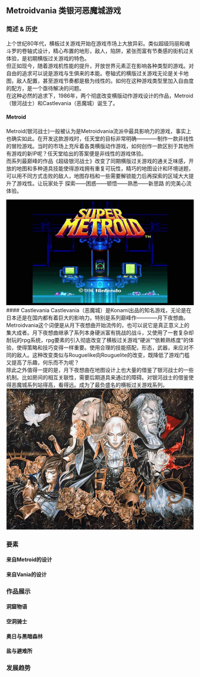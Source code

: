 Metroidvania 类银河恶魔城游戏
---------------------------------
### 简述 & 历史
上个世纪80年代，横板过关游戏开始在游戏市场上大放异彩。类似超级玛丽和魂斗罗的卷轴式设计，精心布置的地形，敌人，陷阱，紧张而富有节奏感的街机过关体验，是初期横版过关游戏的特色。<br>
但正如现今，随着游戏机性能的提升，开放世界元素正在影响各种类型的游戏。对自由的追求可以说是游戏与生俱来的本能。卷轴式的横版过关游戏无论是关卡地图，敌人配置，甚至游戏节奏都是极为线性的。如何在这种游戏类型里加入自由度的配方，是一个亟待解决的问题。<br>
在这种必然的追求下，1986年，两个彻底改变横版动作游戏设计的作品，Metroid（银河战士）和Castlevania（恶魔城）诞生了。<br>
#### Metroid
Metroid(银河战士)一般被认为是Metroidvania流派中最具影响力的游戏，事实上也确实如此。在开发这款游戏时，任天堂的目标非常明确————制作一款非线性的冒险游戏。当时的市场上充斥着各类横版动作游戏，如何创作一款区别于其他所有游戏的新IP呢？任天堂给出的答案便是非线性的游戏体验。<br>
而系列最巅峰的作品《超级银河战士》改变了同期横版过关游戏的通关乏味感，开放的地图和多种道具技能使得游戏拥有重复可玩性，精巧的地图设计和环境谜题，可以用不同方式击败的敌人，地图存档和一些需要解锁能力后再探索的区域大大提升了游戏性。让玩家处于  探索——困惑——顿悟——熟悉——新思路 的完美心流体验。<br>
<div align=center width=500 height=500><img src='https://github.com/IndieGuide/ImagesRepo/blob/master/Images/Fromnet/Works%20Show/Metroid/SMetroid_index.jpg'></div>
#### Castlevania
Castlevania（恶魔城）是Konami出品的知名游戏，无论是在日本还是在国内都有着巨大的影响力。特别是系列巅峰作————月下夜想曲。Metroidvania这个词便是从月下夜想曲开始流传的，也可以说它是真正意义上的集大成者。月下夜想曲继承了系列本身硬派富有挑战的战斗，又使用了一套复杂却耐玩的rpg系统，rpg要素的引入彻底改变了横板过关游戏“硬派”“依赖熟练度”的体验，使得策略和技巧变得一样重要。使用合理的技能搭配，形态，武器，来应对不同的敌人。这种改变类似与Rouguelike向Rouguelite的改变，既降低了游戏门槛又提高了乐趣，何乐而不为呢？<br>
除此之外值得一提的是，月下夜想曲在地图设计上也大量的借鉴了银河战士的一些机制。比如房间的相互关联性，需要后期道具来通过的障碍。对银河战士的借鉴使得恶魔城系列站得高，看得远。成为了最负盛名的横板过关游戏系列。<br>
<div align=center width=500 height=500><img src='https://github.com/IndieGuide/ImagesRepo/blob/master/Images/Fromnet/Works%20Show/Castlevania/Castlevania_index.jpg'></div>


### 要素

#### 来自Metroid的设计

#### 来自Vania的设计

### 作品展示

#### 洞窟物语

#### 空洞骑士

#### 奥日与黑暗森林

#### 盐与避难所

### 发展趋势

